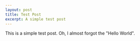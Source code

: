 ```yaml
---
layout: post
title: Test Post
excerpt: A simple test post
---
```



This is a simple test post.
Oh, I almost forgot the "Hello World".